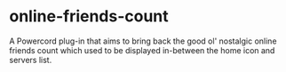 # online-friends-count
A Powercord plug-in that aims to bring back the good ol' nostalgic online friends count which used to be displayed in-between the home icon and servers list.
